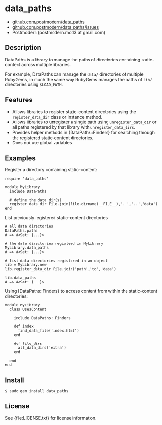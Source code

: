# data_paths

* [github.com/postmodern/data_paths](http://github.com/postmodern/data_paths)
* [github.com/postmodern/data_paths/issues](http://github.com/postmodern/data_paths/issues)
* Postmodern (postmodern.mod3 at gmail.com)

## Description

DataPaths is a library to manage the paths of directories containing
static-content across multiple libraries.

For example, DataPaths can manage the `data/` directories of
multiple RubyGems, in much the same way RubyGems manages the paths of
`lib/` directories using `$LOAD_PATH`.

## Features

* Allows libraries to register static-content directories using the
  `register_data_dir` class or instance method.
* Allows libraries to unregister a single path using
  `unregister_data_dir` or all paths registered by that library with
  `unregister_data_dirs`.
* Provides helper methods in {DataPaths::Finders} for searching through
  the registered static-content directories.
* Does not use global variables.

## Examples

Register a directory containing static-content:

    require 'data_paths'
    
    module MyLibrary
      include DataPaths
    
      # define the data dir(s)
      register_data_dir File.join(File.dirname(__FILE__),'..','..','data')
    end

List previously registered static-content directories:

    # all data directories
    DataPaths.paths
    # => #<Set: {...}>

    # the data directories registeed in MyLibrary
    MyLibrary.data_paths
    # => #<Set: {...}>

    # list data directories registered in an object
    lib = MyLibrary.new
    lib.register_data_dir File.join('path','to','data')

    lib.data_paths
    # => #<Set: {...}>

Using {DataPaths::Finders} to access content from within the
static-content directories:

    module MyLibrary
      class UsesContent
    
        include DataPaths::Finders
    
        def index
          find_data_file('index.html')
        end

        def file_dirs
          all_data_dirs('extra')
        end
    
      end
    end

## Install

    $ sudo gem install data_paths

## License

See {file:LICENSE.txt} for license information.

